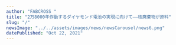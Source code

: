 ```yaml
---
author: "FABCROSS "
title: "2万8000年作動するダイヤモンド電池の実現に向けて——核廃棄物が原料"
slug: "/"
newsImage: "../../assets/images/news/newsCarousel/news6.png"
datePublished: "Oct 22, 2021"
---
```

